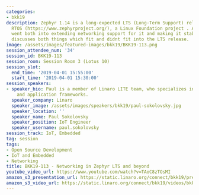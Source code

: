 ```yaml
---
categories:
- bkk19
description: Zephyr 1.14 is a long-expected LTS (Long-Term Support) release for Zephyr
  RTOS (https://www.zephyrproject.org/), a Linux Foundation project . A lot of effort
  went both into extending networking support for it and making it stable. This session
  discusses both things which fit and didnt fit into the LTS release.
image: /assets/images/featured-images/bkk19/BKK19-113.png
session_attendee_num: '34'
session_id: BKK19-113
session_room: Session Room 3 (Lotus 10)
session_slot:
  end_time: '2019-04-01 15:55:00'
  start_time: '2019-04-01 15:30:00'
session_speakers:
- speaker_bio: Paul is a member of Linaro LITE team, who specializes in networking
    and application frameworks.
  speaker_company: Linaro
  speaker_image: /assets/images/speakers/bkk19/paul-sokolovsky.jpg
  speaker_location: ''
  speaker_name: Paul Sokolovsky
  speaker_position: IoT Engineer
  speaker_username: paul.sokolovsky
session_track: IoT, Embedded
tag: session
tags:
- Open Source Development
- IoT and Embedded
- Networking
title: BKK19-113 - Networking in Zephyr LTS and beyond
youtube_video_url: https://www.youtube.com/watch?v=TAoC8zTOsMI
amazon_s3_presentation_url: https://static.linaro.org/connect/bkk19/presentations/bkk19-113.pdf
amazon_s3_video_url: https://static.linaro.org/connect/bkk19/videos/bkk19-113.mp4
---
```

